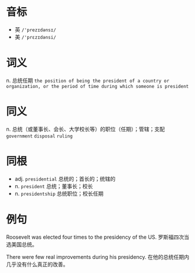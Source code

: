 # 音标

- 英 `/'prezɪdənsɪ/`
- 美 `/'prɛzɪdənsi/`

# 词义

n. 总统任期
`the position of being the president of a country or organization, or the period of time during which someone is president`

# 同义

n. 总统（或董事长、会长、大学校长等）的职位（任期）；管辖；支配
`government` `disposal` `ruling`

# 同根

- adj. `presidential` 总统的；首长的；统辖的
- n. `president` 总统；董事长；校长
- n. `presidentship` 总统职位；校长任期

# 例句

Roosevelt was elected four times to the presidency of the US.
罗斯福四次当选美国总统。

There were few real improvements during his presidency.
在他的总统任期内几乎没有什么真正的改善。


